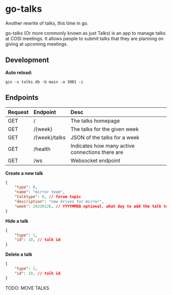 # go-talks

Another rewrite of talks, this time in go. 

go-talks (Or more commonly known as just Talks) is an app to manage talks at COSI meetings. It allows people to submit talks that they are planning on giving at upcoming meetings.

## Development

**Auto reload:**
```
gin -x talks.db -b main -a 3001 -i
```

## Endpoints

| Request | Endpoint           | Desc                                             |
| :------ | :----------------- | :----------------------------------------------- |
| GET     | /                  | The talks homepage                               |
| GET     | /{week}            | The talks for the given week                     |
| GET     | /{week}/talks      | JSON of the talks for a week                     |
| GET     | /health            | Indicates how many active connections there are  |
| GET     | /ws                | Websocket endpoint                               |

**Create a new talk**
```json
{
    "type": 0,
    "name": "mirror team",
    "talktype": 0, // forum topic
    "description": "new drives for mirror",
    "week": 20220126, // YYYYMMDD optional, what day to add the talk to. empty for current week otherwise must be in the future and a Wednesday
}
```

**Hide a talk**
```json
{
    "type": 1,
    "id": 10, // talk id
}
```

**Delete a talk**
```json
{
    "type": 2,
    "id": 10, // talk id
}
```

TODO: MOVE TALKS